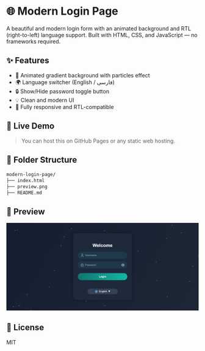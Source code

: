# 🌐 Modern Login Page

A beautiful and modern login form with an animated background and RTL (right-to-left) language support. Built with HTML, CSS, and JavaScript — no frameworks required.

## ✨ Features

- 🎨 Animated gradient background with particles effect
- 🌍 Language switcher (English / فارسی)
- 🔒 Show/Hide password toggle button
- 💡 Clean and modern UI
- 📱 Fully responsive and RTL-compatible

## 🚀 Live Demo

> You can host this on GitHub Pages or any static web hosting.

## 📁 Folder Structure

```
modern-login-page/
├── index.html
├── preview.png
├── README.md
```

## 📸 Preview

![Preview](preview.png)

## 🧾 License

MIT
